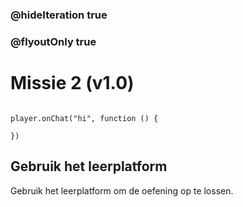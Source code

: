 ### @hideIteration true
### @flyoutOnly true
# Missie 2 (v1.0)

```blocks

```

```template
player.onChat("hi", function () {

})

```

## Gebruik het leerplatform
Gebruik het leerplatform om de oefening op te lossen.
